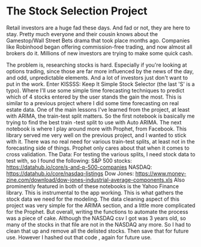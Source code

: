 # The Stock Selection Project


Retail investors are a huge fad these days. And fad or not, they are here to stay. Pretty much everyone and their cousin knows about the Gamestop/Wall Street Bets drama that took place months ago. Companies like Robinhood began offering commission-free trading, and now almost all brokers do it. Millions of new investors are trying to make some quick cash.

The problem is, researching stocks is hard. Especially if you're looking at options trading, since those are far more influenced by the news of the day, and odd, unpredictable elements. And a lot of investors just don't want to put in the work.
Enter KISSSS: Keep It Simple Stock Selector (the last 'S' is a typo). Where I'll use some simple time forecasting techniques to predict which of 4 stocks entered by the user stands the gain the most.
This is similar to a previous project where I did some time forecasting on real estate data. One of the main lessons I've learned from the project, at least with ARIMA, the train-test split matters. So the first notebook is basically me trying to find the best train -test split to use with Auto ARIMA.
The next notebook is where I play around more with Prophet, from Facebook. This library served me very well on the previous project, and I wanted to stick with it. There was no real need for various train-test splits, at least not in the forecasting side of things. Prophet only cares about that when it comes to cross validation.
The Data:
For testing the various splits, I need stock data to test with, so I found the following:
S&P 500 stocks: https://datahub.io/core/s-and-p-500-companies
NASDAQ: https://datahub.io/core/nasdaq-listings
Dow Jones: https://www.money-zine.com/download/dow-jones-industrial-average-components.xls
Also prominently featured in both of these notebooks is the Yahoo Finance library. This is instrumental to the app working. This is what gathers the stock data we need for the modeling.
The data cleaning aspect of this project was very simple for the ARIMA section, and a little more complicated for the Prophet. But overall, writing the functions to automate the process was a piece of cake. Although the NASDAQ csv I got was 3 years old, so many of the stocks in that file are not in the NASDAQ any more. So I had to clean that up and remove all the delisted stocks. Then save that for future use. However I hashed out that code , again for future use.

